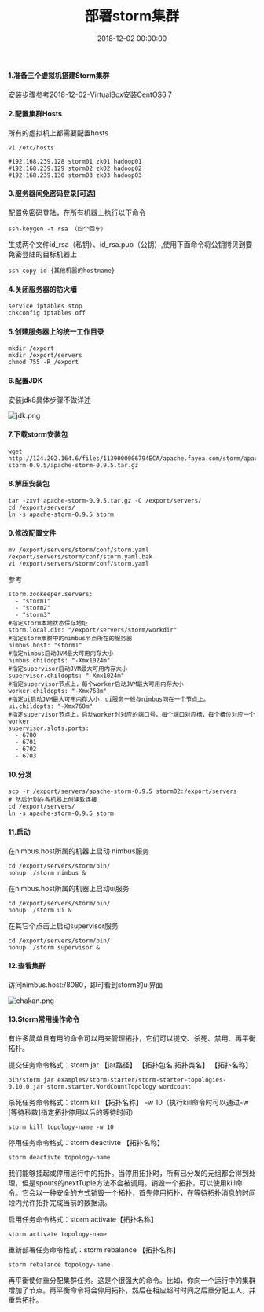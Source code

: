 ﻿---
layout: post
title: 部署storm集群
date: 2018-12-02 00:00:00
categories: 大数据
tags: Storm
---

#### 1.准备三个虚拟机搭建Storm集群

安装步骤参考2018-12-02-VirtualBox安装CentOS6.7

#### 2.配置集群Hosts

所有的虚拟机上都需要配置hosts

```shell
vi /etc/hosts

#192.168.239.128 storm01 zk01 hadoop01
#192.168.239.129 storm02 zk02 hadoop02
#192.168.239.130 storm03 zk03 hadoop03
```

#### 3.服务器间免密码登录[可选]

配置免密码登陆，在所有机器上执行以下命令

```shell
ssh-keygen -t rsa （四个回车）
```

生成两个文件id_rsa（私钥）、id_rsa.pub（公钥）,使用下面命令将公钥拷贝到要免密登陆的目标机器上

```shell
ssh-copy-id {其他机器的hostname}
```

#### 4.关闭服务器的防火墙

```shell
service iptables stop
chkconfig iptables off
```

#### 5.创建服务器上的统一工作目录

```shell
mkdir /export
mkdir /export/servers
chmod 755 -R /export
```

#### 6.配置JDK

安装jdk8具体步骤不做详述

![jdk.png](https://i.loli.net/2018/12/02/5c034f4fa635d.png)

#### 7.下载storm安装包

```shell
wget http://124.202.164.6/files/1139000006794ECA/apache.fayea.com/storm/apache-storm-0.9.5/apache-storm-0.9.5.tar.gz
```

#### 8.解压安装包

```shell
tar -zxvf apache-storm-0.9.5.tar.gz -C /export/servers/
cd /export/servers/
ln -s apache-storm-0.9.5 storm
```

#### 9.修改配置文件

```shell
mv /export/servers/storm/conf/storm.yaml /export/servers/storm/conf/storm.yaml.bak
vi /export/servers/storm/conf/storm.yaml
```

参考

```shell
storm.zookeeper.servers:
  - "storm1"
  - "storm2"
  - "storm3"
#指定storm本地状态保存地址
storm.local.dir: "/export/servers/storm/workdir"
#指定storm集群中的nimbus节点所在的服务器
nimbus.host: "storm1"
#指定nimbus启动JVM最大可用内存大小
nimbus.childopts: "-Xmx1024m"
#指定supervisor启动JVM最大可用内存大小
supervisor.childopts: "-Xmx1024m"
#指定supervisor节点上，每个worker启动JVM最大可用内存大小
worker.childopts: "-Xmx768m"
#指定ui启动JVM最大可用内存大小，ui服务一般与nimbus同在一个节点上。
ui.childopts: "-Xmx768m"
#指定supervisor节点上，启动worker时对应的端口号，每个端口对应槽，每个槽位对应一个worker
supervisor.slots.ports:
  - 6700
  - 6701
  - 6702
  - 6703
```

#### 10.分发

```shell
scp -r /export/servers/apache-storm-0.9.5 storm02:/export/servers
# 然后分别在各机器上创建软连接
cd /export/servers/
ln -s apache-storm-0.9.5 storm
```

#### 11.启动

在nimbus.host所属的机器上启动 nimbus服务

```shell
cd /export/servers/storm/bin/
nohup ./storm nimbus &
```

在nimbus.host所属的机器上启动ui服务

```shell
cd /export/servers/storm/bin/
nohup ./storm ui &
```

在其它个点击上启动supervisor服务

```shell
cd /export/servers/storm/bin/
nohup ./storm supervisor &
```

#### 12.查看集群

访问nimbus.host:/8080，即可看到storm的ui界面

![chakan.png](https://i.loli.net/2018/12/02/5c0350a3e2ed0.png)

#### 13.Storm常用操作命令

有许多简单且有用的命令可以用来管理拓扑，它们可以提交、杀死、禁用、再平衡拓扑。

提交任务命令格式：storm jar 【jar路径】 【拓扑包名.拓扑类名】 【拓扑名称】

```shell
bin/storm jar examples/storm-starter/storm-starter-topologies-0.10.0.jar storm.starter.WordCountTopology wordcount
```

杀死任务命令格式：storm kill 【拓扑名称】 -w 10（执行kill命令时可以通过-w [等待秒数]指定拓扑停用以后的等待时间）

```shell
storm kill topology-name -w 10
```

停用任务命令格式：storm deactivte  【拓扑名称】

```shell
storm deactivte topology-name
```

我们能够挂起或停用运行中的拓扑。当停用拓扑时，所有已分发的元组都会得到处理，但是spouts的nextTuple方法不会被调用。销毁一个拓扑，可以使用kill命令。它会以一种安全的方式销毁一个拓扑，首先停用拓扑，在等待拓扑消息的时间段内允许拓扑完成当前的数据流。

启用任务命令格式：storm activate【拓扑名称】

```shell
storm activate topology-name
```

重新部署任务命令格式：storm rebalance  【拓扑名称】

```shell
storm rebalance topology-name
```

再平衡使你重分配集群任务。这是个很强大的命令。比如，你向一个运行中的集群增加了节点。再平衡命令将会停用拓扑，然后在相应超时时间之后重分配工人，并重启拓扑。



